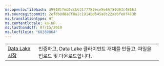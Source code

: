 ```yaml
---
ms.openlocfilehash: d9918ffeb6ccb63177782ece8e66f50d63c48663
ms.sourcegitcommit: 2efdb9d8a8f8a2c1914bd545a8c22ae6fe0f463b
ms.translationtype: HT
ms.contentlocale: ko-KR
ms.lasthandoff: 07/15/2019
ms.locfileid: "68280864"
---
```

|  |  |
|---------|---------|
| [Data Lake 시작][1] | 인증하고, Data Lake 클라이언트 개체를 만들고, 파일을 업로드 및 다운로드합니다. |

[1]: https://azure.microsoft.com/resources/samples/data-lake-store-java-upload-download-get-started/